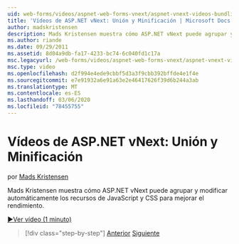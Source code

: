 ```yaml
---
uid: web-forms/videos/aspnet-web-forms-vnext/aspnet-vnext-videos-bundling-and-minification
title: 'Vídeos de ASP.NET vNext: Unión y Minificación | Microsoft Docs'
author: madskristensen
description: Mads Kristensen muestra cómo ASP.NET vNext puede agrupar y modificar automáticamente los recursos de JavaScript y CSS para mejorar el rendimiento.
ms.author: riande
ms.date: 09/29/2011
ms.assetid: 8d04a9db-fa17-4233-bc74-6c040fd1c17a
msc.legacyurl: /web-forms/videos/aspnet-web-forms-vnext/aspnet-vnext-videos-bundling-and-minification
msc.type: video
ms.openlocfilehash: d2f994e4ede9cbbf5d3a3f9cbb392bffde4e1f4e
ms.sourcegitcommit: e7e91932a6e91a63e2e46417626f39d6b244a3ab
ms.translationtype: MT
ms.contentlocale: es-ES
ms.lasthandoff: 03/06/2020
ms.locfileid: "78455755"
---
```

# <a name="aspnet-vnext-videos-bundling-and-minification"></a>Vídeos de ASP.NET vNext: Unión y Minificación

por [Mads Kristensen](https://github.com/madskristensen)

Mads Kristensen muestra cómo ASP.NET vNext puede agrupar y modificar automáticamente los recursos de JavaScript y CSS para mejorar el rendimiento.

[&#9654;Ver vídeo (1 minuto)](https://channel9.msdn.com/Blogs/ASP-NET-Site-Videos/aspnet-vnext-videos-bundling-and-minification)

> [!div class="step-by-step"]
> [Anterior](aspnet-45-web-forms-strong-typed-data-controls.md)
> [Siguiente](getting-started-with-the-next-version-of-aspnet.md)
